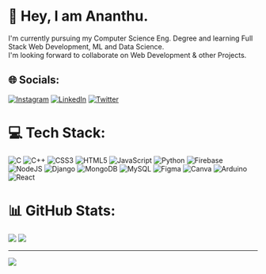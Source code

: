 # 👋 Hey, I am Ananthu.
I'm currently pursuing my Computer Science Eng. Degree and learning Full Stack Web Development, ML and Data Science. <br>I'm looking forward to collaborate on Web Development & other Projects.


## 🌐 Socials:
[![Instagram](https://img.shields.io/badge/Instagram-%23E4405F.svg?logo=Instagram&logoColor=white)](https://instagram.com/spotananthu) [![LinkedIn](https://img.shields.io/badge/LinkedIn-%230077B5.svg?logo=linkedin&logoColor=white)](https://linkedin.com/in/anantha-krishnan-g-b55792200) [![Twitter](https://img.shields.io/badge/Twitter-%231DA1F2.svg?logo=Twitter&logoColor=white)](https://twitter.com/spotananthu) 

# 💻 Tech Stack:
![C](https://img.shields.io/badge/c-%2300599C.svg?style=for-the-badge&logo=c&logoColor=white) ![C++](https://img.shields.io/badge/c++-%2300599C.svg?style=for-the-badge&logo=c%2B%2B&logoColor=white) ![CSS3](https://img.shields.io/badge/css3-%231572B6.svg?style=for-the-badge&logo=css3&logoColor=white) ![HTML5](https://img.shields.io/badge/html5-%23E34F26.svg?style=for-the-badge&logo=html5&logoColor=white) ![JavaScript](https://img.shields.io/badge/javascript-%23323330.svg?style=for-the-badge&logo=javascript&logoColor=%23F7DF1E) ![Python](https://img.shields.io/badge/python-3670A0?style=for-the-badge&logo=python&logoColor=ffdd54) ![Firebase](https://img.shields.io/badge/firebase-%23039BE5.svg?style=for-the-badge&logo=firebase) ![NodeJS](https://img.shields.io/badge/node.js-6DA55F?style=for-the-badge&logo=node.js&logoColor=white) ![Django](https://img.shields.io/badge/django-%23092E20.svg?style=for-the-badge&logo=django&logoColor=white) ![MongoDB](https://img.shields.io/badge/MongoDB-%234ea94b.svg?style=for-the-badge&logo=mongodb&logoColor=white) ![MySQL](https://img.shields.io/badge/mysql-%2300f.svg?style=for-the-badge&logo=mysql&logoColor=white) 	![Figma](https://img.shields.io/badge/figma-%23F24E1E.svg?style=for-the-badge&logo=figma&logoColor=white) ![Canva](https://img.shields.io/badge/Canva-%2300C4CC.svg?style=for-the-badge&logo=Canva&logoColor=white) ![Arduino](https://img.shields.io/badge/-Arduino-00979D?style=for-the-badge&logo=Arduino&logoColor=white) ![React](https://img.shields.io/badge/react-%2320232a.svg?style=for-the-badge&logo=react&logoColor=%2361DAFB)
# 📊 GitHub Stats:

<!--![](https://github-readme-stats.vercel.app/api?username=spotananthu&theme=dark&hide_border=false&include_all_commits=false&count_private=false)  -->
![](https://github-readme-streak-stats.herokuapp.com/?user=spotananthu&theme=dark&hide_border=false)
![](https://github-readme-stats.vercel.app/api/top-langs/?username=spotananthu&theme=dark&hide_border=false&include_all_commits=false&count_private=false&layout=compact)



---
[![](https://visitcount.itsvg.in/api?id=spotananthu&icon=0&color=0)](https://visitcount.itsvg.in)

<!-- Proudly created with GPRM ( https://gprm.itsvg.in ) -->
